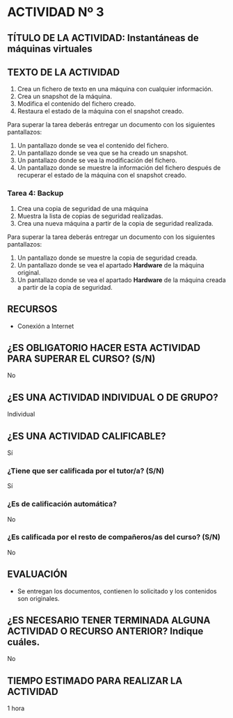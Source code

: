 # ACTIVIDAD Nº 3

## TÍTULO DE LA ACTIVIDAD: Instantáneas de máquinas virtuales

## TEXTO DE LA ACTIVIDAD

1. Crea un fichero de texto en una máquina con cualquier información.
2. Crea un snapshot de la máquina.
3. Modifica el contenido del fichero creado.
4. Restaura el estado de la máquina con el snapshot creado.

Para superar la tarea deberás entregar un documento con los siguientes pantallazos:

1. Un pantallazo donde se vea el contenido del fichero.
2. Un pantallazo donde se vea que se ha creado un snapshot.
3. Un pantallazo donde se vea la modificación del fichero.
4. Un pantallazo donde se muestre la información del fichero después de recuperar el estado de la máquina con el snapshot creado.

### Tarea 4: Backup

1. Crea una copia de seguridad de una máquina
2. Muestra la lista de copias de seguridad realizadas.
3. Crea una nueva máquina a partir de la copia de seguridad realizada.

Para superar la tarea deberás entregar un documento con los siguientes pantallazos:

1. Un pantallazo donde se muestre la copia de seguridad creada.
2. Un pantallazo donde se vea el apartado **Hardware** de la máquina original.
3. Un pantallazo donde se vea el apartado **Hardware** de la máquina creada a partir de la copia de seguridad.

## RECURSOS

* Conexión a Internet

## ¿ES OBLIGATORIO HACER ESTA ACTIVIDAD PARA SUPERAR EL CURSO? (S/N)

No

## ¿ES UNA ACTIVIDAD INDIVIDUAL O DE GRUPO?

Individual

## ¿ES UNA ACTIVIDAD CALIFICABLE?

Sí

### ¿Tiene que ser calificada por el tutor/a? (S/N)

Sí

### ¿Es de calificación automática?

No

### ¿Es calificada por el resto de compañeros/as del curso? (S/N)

No

## EVALUACIÓN

* Se entregan los documentos, contienen lo solicitado y los contenidos son originales.

## ¿ES NECESARIO TENER TERMINADA ALGUNA ACTIVIDAD O RECURSO ANTERIOR? Indique cuáles.

No

## TIEMPO ESTIMADO PARA REALIZAR LA ACTIVIDAD

1 hora